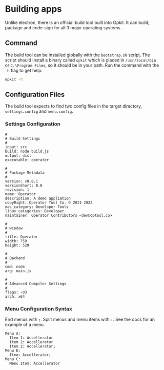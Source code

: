 # Building apps

Unlike electron, there is an official build tool built into
Opkit. It can build, package and code-sign for all 3 major
operating systems.

## Command

The build tool can be installed globally with the `bootstrap.sh`
script. The script should install a binary called `opkit` which
is placed in `/usr/local/bin` or `C:\Program Files`, so it should
be in your path. Run the command with the `-h` flag to get help.

```sh
opkit -h
```

## Configuration Files

The build tool expects to find two config files in the
target directory, `settings.config` and `menu.config`.

### Settings Configuration

```syntax
#
# Build Settings
#
input: src
build: node build.js
output: dist
executable: operator

#
# Package Metadata
#
version: v0.0.1
versionShort: 0.0
revision: 1
name: Operator
description: A demo appliation
copyRight: Operator Tool Co. © 2021-2022
mac_category: Developer Tools
linux_categories: Developer
maintainer: Operator Contributors <dev@optool.co>

#
# window
#
title: Operator
width: 750
height: 520

#
# Backend
#
cmd: node
arg: main.js

#
# Advanced Compiler Settings
#
flags: -O3
arch: x64
```

### Menu Configuration Syntax

End menus with `;`. Split menus and menu items with `:`. See the
docs for an example of a menu.

```syntax
Menu A:
  Item 1: Accellerator
  Item 2: Accellerator
  Item 2: Accellerator;
Menu B:
  Item: Accellerator;
Menu C:
  Menu Item: Accellerator
```

